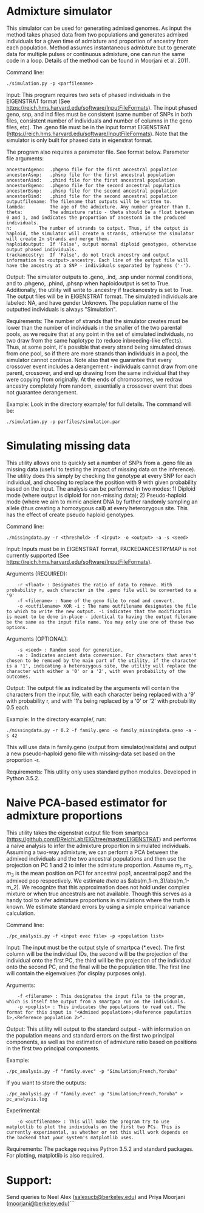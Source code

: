 # Admixture simulator

This simulator can be used for generating admixed genomes. As input the method takes phased data from two populations and generates admixed individuals for a given time of admixture and proportion of ancestry from each population. Method assumes instantaneous admixture but to generate data for multiple pulses or continuous admixture, one can run the same code in a loop. Details of the method can be found in Moorjani et al. 2011.  

Command line: 
```
./simulation.py -p <parfilename> 
```
Input:
This program requires two sets of phased individuals in the EIGENSTRAT format (See https://reich.hms.harvard.edu/software/InputFileFormats). The input phased geno, snp, and ind files must be consistent (same number of SNPs in both files, consistent number of individuals and number of columns in the geno files, etc). The .geno file must be in the input format EIGENSTRAT (https://reich.hms.harvard.edu/software/InputFileFormats). Note that the simulator is only built for phased data in eigenstrat format.
 
The program also requires a parameter file. See format below.
Parameter file arguments:
```
ancestorAgeno:  .phgeno file for the first ancestral population
ancestorAsnp:   .phsnp file for the first ancestral population
ancestorAind:   .phind file for the first ancestral population
ancestorBgeno:  .phgeno file for the second ancestral population
ancestorBsnp:   .phsnp file for the second ancestral population
ancestorBind:   .phind file for the second ancestral population
outputfilename: The filename that outputs will be written to. 
lambda:     	The age of the admixture. Any number greater than 0.
theta:      	The admixture ratio - theta should be a float between 0 and 1, and indicates the proportion of ancestorA in the produced individuals.
n:      	The number of strands to output. Thus, if the output is haploid, the simulator will create n strands, otherwise the simulator will create 2n strands and merge them.
haploidoutput:  If 'False', output normal diploid genotypes, otherwise output phased individuals.
trackancestry:  If 'False', do not track ancestry and output information to <output>.ancestry. Each line of the output file will have the ancestry at a SNP - individuals separated by hyphens ('-').
```

Output:
The simulator outputs to <output>.geno, <output>.ind, <output>.snp under normal conditions, and to <output>.phgeno, <output>.phind, <output>.phsnp when haploidoutput is set to True. Additionally, the utility will write to <output>.ancestry if trackancestry is set to True. The output files will be in EIGENSTRAT format. 
The simulated individuals are labeled: NA<number>, and have gender Unknown. The population name of the outputted individuals is always "Simulation". 

Requirements:
The number of strands that the simulator creates must be lower than the number of individuals in the smaller of the two parental pools, as we require that at any point in the set of simulated individuals, no two draw from the same haplotype (to reduce inbreeding-like effects). Thus, at some point, it's possible that every strand being simulated draws from one pool, so if there are more strands than individuals in a pool, the simulator cannot continue. Note also that we guarantee that every crossover event includes a derangement - individuals cannot draw from one parent, crossover, and end up drawing from the same individual that they were copying from originally. At the ends of chromosomes, we redraw ancestry completely from random, essentially a crossover event that does not guarantee derangement.

Example:
Look in the directory example/ for full details. The command will be:
```
./simulation.py -p parfiles/simulation.par
```

# Simulating missing data

This utility allows one to quickly set a number of SNPs from a .geno file as missing data (useful to testing the impact of missing data on the inference). The utility does this simply by checking the genotype at every SNP for each individual, and choosing to replace the position with 9 with given probability based on the input. The analysis can be performed in two modes: 1) Diploid mode (where output is diploid for non-missing data); 2) Pseudo-haploid mode (where we aim to mimic ancient DNA by further randomly sampling an allele (thus creating a homozygous call) at every heterozygous site. This has the effect of create pseudo haploid genotypes.

Command line: 
```
./missingdata.py -r <threshold> -f <input> -o <output> -a -s <seed>
```
Input: Inputs must be in EIGENSTRAT format, PACKEDANCESTRYMAP is not currently supported (See https://reich.hms.harvard.edu/software/InputFileFormats).

Arguments (REQUIRED):
```
    -r <float> : Designates the ratio of data to remove. With probability r, each character in the .geno file will be converted to a '9'
    -f <filename> : Name of the geno file to read and convert.
    -o <outfilename> XOR -i : The name outfilename designates the file to which to write the new output. -i indicates that the modification is meant to be done in-place - identical to having the output filename be the same as the input file name. You may only use one of these two options. 
```

Arguments (OPTIONAL):
```
    -s <seed> : Random seed for generation.
    -a : Indicates ancient data conversion. For characters that aren't chosen to be removed by the main part of the utility, if the character is a '1', indicating a heterozygous site, the utility will replace the character with either a '0' or a '2', with even probability of the outcomes.
```

Output:
The output file as indicated by the arguments will contain the characters from the input file, with each character being replaced with a '9' with probability r, and with '1's being replaced by a '0' or '2' with probability 0.5 each. 

Example:
In the directory example/, run:
```
./missingdata.py -r 0.2 -f family.geno -o family_missingdata.geno -a -s 42
```

This will use data in family.geno (output from simulator/realdata) and output a new pseudo-haploid geno file with missing-data set based on the proportion -r. 

Requirements: This utility only uses standard python modules. Developed in Python 3.5.2. 

# Naive PCA-based estimator for admixture proportions

This utility takes the eigenstrat output file from smartpca (https://github.com/DReichLab/EIG/tree/master/EIGENSTRAT) and performs a naive analysis to infer the admixture proportion in simulated individuals. Assuming a two-way admixture, we can perform a PCA between the admixed individuals and the two ancestral populations and then use the projection on PC 1 and 2 to infer the admixture proportion. Assume $m_1, m_2, m_3$ is the mean position on PC1 for ancestral pop1, ancestral pop2 and the admixed pop respectively. We estimate $theta$ as $abs(m_1-m_3)/abs(m_1-m_2). We recognize that this approximation does not hold under complex mixture or when true ancestrals are not available. Though this serves as a handy tool to infer admixture proportions in simulations where the truth is known. We estimate standard errors by using a simple empirical variance calculation.

Command line: 
```
./pc_analysis.py -f <input evec file> -p <population list>
```

Input:
The input must be the output style of smartpca (*.evec). The first column will be the individual IDs, the second will be the projection of the individual onto the first PC, the third will be the projection of the individual onto the second PC, and the final will be the population title. The first line will contain the eigenvalues (for display purposes only).

Arguments:
```
    -f <filename> : This designates the input file to the program, which is itself the output from a smartpca run on the individuals. 
    -p <poplist> : This indicates the populations to read out. The format for this input is "<Admixed population>;<Reference population 1>,<Reference population 2>". 
```

Output:
This utility will output to the standard output - with information on the population means and standard errors on the first two principal components, as well as the estimation of admixture ratio based on positions in the first two principal components. 

Example:
```
./pc_analysis.py -f "family.evec" -p "Simulation;French,Yoruba"
```

If you want to store the outputs:
```
./pc_analysis.py -f "family.evec" -p "Simulation;French,Yoruba" > pc_analysis.log
```

Experimental:
```
    -o <outfilename> : This will make the program try to use matplotlib to plot the individuals on the first two PCs. This is currently experimental, as whether or not this will work depends on the backend that your system's matplotlib uses.
```
Requirements:
The package requires Python 3.5.2 and standard packages. For plotting, matplotlib is also required. 

# Support:
Send queries to Neel Alex (salexucb@berkeley.edu) and Priya Moorjani (moorjani@berkeley.edu)```
